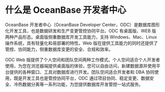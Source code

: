 # 什么是 OceanBase 开发者中心 

OceanBase 开发者中心（OceanBase Developer Center，ODC）是数据库图形化开发工具，也是数据研发和生产变更管控协同平台。ODC 有桌面版、WEB 版两种产品形态。桌面版侧重数据库开发工具能力，支持 Windows、Mac、Linux 操作系统，具有轻量化和易部署的特性。Web 版在提供工具能力的同时还提供了管控、协同能力，侧重数据库变更的安全、合规和效率。

ODC Web 版提供了个人空间和团队空间两种工作模式。个人空间适合个人开发者使用，为您在浏览器端提供桌面版的体验，您可以自由访问，新建数据源并使用平台提供的各种窗口、工具对数据库进行开发。团队空间适合开发者和 DBA 协同使用，既是开发工具也是管控协同平台，ODC 通过项目协同、稳定变更、数据安全、冷热数据分离等一系列功能，为您提供数据库开发管控一站式服务。